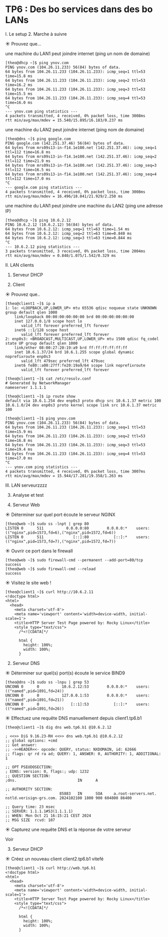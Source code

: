 # TP6 : Des bo services dans des bo LANs

I. Le setup
2. Marche à suivre

☀️ Prouvez que...

une machine du LAN1 peut joindre internet (ping un nom de domaine)
````
[theo@dhcp ~]$ ping ynov.com
PING ynov.com (104.26.11.233) 56(84) bytes of data.
64 bytes from 104.26.11.233 (104.26.11.233): icmp_seq=1 ttl=53 time=15.8 ms
64 bytes from 104.26.11.233 (104.26.11.233): icmp_seq=2 ttl=53 time=16.2 ms
64 bytes from 104.26.11.233 (104.26.11.233): icmp_seq=3 ttl=53 time=15.5 ms
64 bytes from 104.26.11.233 (104.26.11.233): icmp_seq=4 ttl=53 time=16.0 ms
^C
--- ynov.com ping statistics ---
4 packets transmitted, 4 received, 0% packet loss, time 3008ms
rtt min/avg/max/mdev = 15.540/15.895/16.183/0.237 ms
````

une machine du LAN2 peut joindre internet (ping nom de domaine)
````
[theo@dns ~]$ ping google.com
PING google.com (142.251.37.46) 56(84) bytes of data.
64 bytes from mrs09s13-in-f14.1e100.net (142.251.37.46): icmp_seq=1 ttl=112 time=16.8 ms
64 bytes from mrs09s13-in-f14.1e100.net (142.251.37.46): icmp_seq=2 ttl=112 time=21.9 ms
64 bytes from mrs09s13-in-f14.1e100.net (142.251.37.46): icmp_seq=3 ttl=112 time=16.5 ms
64 bytes from mrs09s13-in-f14.1e100.net (142.251.37.46): icmp_seq=4 ttl=112 time=17.0 ms
^C
--- google.com ping statistics ---
4 packets transmitted, 4 received, 0% packet loss, time 3008ms
rtt min/avg/max/mdev = 16.496/18.041/21.929/2.250 ms
````



une machine du LAN1 peut joindre une machine du LAN2 (ping une adresse IP)

````
[theo@dhcp ~]$ ping 10.6.2.12
PING 10.6.2.12 (10.6.2.12) 56(84) bytes of data.
64 bytes from 10.6.2.12: icmp_seq=1 ttl=63 time=1.54 ms
64 bytes from 10.6.2.12: icmp_seq=2 ttl=63 time=0.840 ms
64 bytes from 10.6.2.12: icmp_seq=3 ttl=63 time=0.844 ms
^C
--- 10.6.2.12 ping statistics ---
3 packets transmitted, 3 received, 0% packet loss, time 2004ms
rtt min/avg/max/mdev = 0.840/1.075/1.542/0.329 ms
````

II. LAN clients

1. Serveur DHCP


2. Client

☀️ Prouvez que..
````
[theo@client1 ~]$ ip a
1: lo: <LOOPBACK,UP,LOWER_UP> mtu 65536 qdisc noqueue state UNKNOWN group default qlen 1000
    link/loopback 00:00:00:00:00:00 brd 00:00:00:00:00:00
    inet 127.0.0.1/8 scope host lo
       valid_lft forever preferred_lft forever
    inet6 ::1/128 scope host
       valid_lft forever preferred_lft forever
2: enp0s3: <BROADCAST,MULTICAST,UP,LOWER_UP> mtu 1500 qdisc fq_codel state UP group default qlen 1000
    link/ether 08:00:27:20:19:a9 brd ff:ff:ff:ff:ff:ff
    inet 10.6.1.37/24 brd 10.6.1.255 scope global dynamic noprefixroute enp0s3
       valid_lft 479sec preferred_lft 479sec
    inet6 fe80::a00:27ff:fe20:19a9/64 scope link noprefixroute
       valid_lft forever preferred_lft forever
````
````
[theo@client1 ~]$ cat /etc/resolv.conf
# Generated by NetworkManager
nameserver 1.1.1.1
````
````
[theo@client1 ~]$ ip route show
default via 10.6.1.254 dev enp0s3 proto dhcp src 10.6.1.37 metric 100
10.6.1.0/24 dev enp0s3 proto kernel scope link src 10.6.1.37 metric 100
````
````
[theo@client1 ~]$ ping ynov.com
PING ynov.com (104.26.11.233) 56(84) bytes of data.
64 bytes from 104.26.11.233 (104.26.11.233): icmp_seq=1 ttl=53 time=15.9 ms
64 bytes from 104.26.11.233 (104.26.11.233): icmp_seq=2 ttl=53 time=16.8 ms
64 bytes from 104.26.11.233 (104.26.11.233): icmp_seq=3 ttl=53 time=19.4 ms
64 bytes from 104.26.11.233 (104.26.11.233): icmp_seq=4 ttl=53 time=17.0 ms
^C
--- ynov.com ping statistics ---
4 packets transmitted, 4 received, 0% packet loss, time 3007ms
rtt min/avg/max/mdev = 15.944/17.281/19.358/1.263 ms
````


III. LAN serveurzzzz

3. Analyse et test

1. Serveur Web

☀️ Déterminer sur quel port écoute le serveur NGINX

````
[theo@web ~]$ sudo ss -lnpt | grep 80
LISTEN 0      511          0.0.0.0:80        0.0.0.0:*    users:(("nginx",pid=1573,fd=6),("nginx",pid=1572,fd=6))
LISTEN 0      511             [::]:80           [::]:*    users:(("nginx",pid=1573,fd=7),("nginx",pid=1572,fd=7))
````

☀️ Ouvrir ce port dans le firewall
````
[theo@web ~]$ sudo firewall-cmd --permanent --add-port=80/tcp
success
[theo@web ~]$ sudo firewall-cmd --reload
success
````

☀️ Visitez le site web !

````
[theo@client1 ~]$ curl http://10.6.2.11
<!doctype html>
<html>
  <head>
    <meta charset='utf-8'>
    <meta name='viewport' content='width=device-width, initial-scale=1'>
    <title>HTTP Server Test Page powered by: Rocky Linux</title>
    <style type="text/css">
      /*<![CDATA[*/

      html {
        height: 100%;
        width: 100%;
      }
````


2. Serveur DNS

☀️ Déterminer sur quel(s) port(s) écoute le service BIND9

````
[theo@dns ~]$ sudo ss -lnpu | grep 53
UNCONN 0      0          10.6.2.12:53        0.0.0.0:*    users:(("named",pid=1891,fd=24))
UNCONN 0      0          127.0.0.1:53        0.0.0.0:*    users:(("named",pid=1891,fd=21))
UNCONN 0      0              [::1]:53           [::]:*    users:(("named",pid=1891,fd=26))
````

☀️ Effectuez une requête DNS manuellement depuis client1.tp6.b1
````
[theo@client1 ~]$ dig dns web.tp6.b1 @10.6.2.12

; <<>> DiG 9.16.23-RH <<>> dns web.tp6.b1 @10.6.2.12
;; global options: +cmd
;; Got answer:
;; ->>HEADER<<- opcode: QUERY, status: NXDOMAIN, id: 62666
;; flags: qr rd ra ad; QUERY: 1, ANSWER: 0, AUTHORITY: 1, ADDITIONAL: 1

;; OPT PSEUDOSECTION:
; EDNS: version: 0, flags:; udp: 1232
;; QUESTION SECTION:
;dns.                           IN      A

;; AUTHORITY SECTION:
.                       85883   IN      SOA     a.root-servers.net. nstld.verisign-grs.com. 2024102100 1800 900 604800 86400

;; Query time: 23 msec
;; SERVER: 1.1.1.1#53(1.1.1.1)
;; WHEN: Mon Oct 21 16:15:21 CEST 2024
;; MSG SIZE  rcvd: 107

````

☀️ Capturez une requête DNS et la réponse de votre serveur

Voir 

3. Serveur DHCP


☀️ Créez un nouveau client client2.tp6.b1 vitefé

````
[theo@client1 ~]$ curl http://web.tp6.b1
<!doctype html>
<html>
  <head>
    <meta charset='utf-8'>
    <meta name='viewport' content='width=device-width, initial-scale=1'>
    <title>HTTP Server Test Page powered by: Rocky Linux</title>
    <style type="text/css">
      /*<![CDATA[*/

      html {
        height: 100%;
        width: 100%;
      }
````